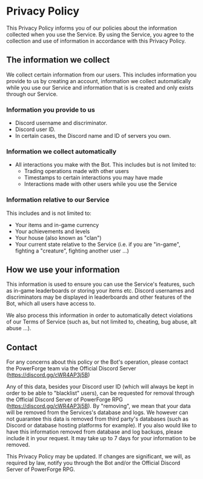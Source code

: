 # Privacy Policy

This Privacy Policy informs you of our policies about the information collected when you use the Service. By using the Service, you agree to the collection and use of information in accordance with this Privacy Policy.

## The information we collect
We collect certain information from our users. This includes information you provide to us by creating an account, information we collect automatically while you use our Service and information that is is created and only exists through our Service.

### Information you provide to us
- Discord username and discriminator.
- Discord user ID.
- In certain cases, the Discord name and ID of servers you own.

### Information we collect automatically
- All interactions you make with the Bot. This includes but is not limited to:
  - Trading operations made with other users
  - Timestamps to certain interactions you may have made
  - Interactions made with other users while you use the Service

### Information relative to our Service
This includes and is not limited to:
- Your items and in-game currency
- Your achievements and levels 
- Your house (also known as "clan")
- Your current state relative to the Service (i.e. if you are "in-game", fighting a "creature", fighting another user ...)


## How we use your information
This information is used to ensure you can use the Service's features, such as in-game leaderboards or storing your items etc.
Discord usernames and discriminators may be displayed in leaderboards and other features of the Bot, which all users have access to.

We also process this information in order to automatically detect violations of our Terms of Service (such as, but not limited to, cheating, bug abuse, alt abuse ...).

## Contact
For any concerns about this policy or the Bot's operation, please contact the PowerForge team via the Official Discord Server (https://discord.gg/cWR4AP3j5B)

Any of this data, besides your Discord user ID (which will always be kept in order to be able to "blacklist" users), can be requested for removal through the Official Discord Server of PowerForge RPG (https://discord.gg/cWR4AP3j5B).
By "removing", we mean that your data will be removed from the Services's database and logs. We however can not guarantee this data is removed from third party's databases (such as Discord or database hosting platforms for example).
If you also would like to have this information removed from database and log backups, please include it in your request. It may take up to 7 days for your information to be removed.

This Privacy Policy may be updated. If changes are significant, we will, as required by law, notify you through the Bot and/or the Official Discord Server of PowerForge RPG.
